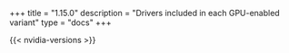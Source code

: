 +++
title = "1.15.0"
description = "Drivers included in each GPU-enabled variant"
type = "docs"
+++

{{< nvidia-versions >}}
